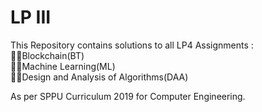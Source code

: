 # LP III
This Repository contains solutions to all LP4 Assignments :                                                 
🎯📒Blockchain(BT)                                
🎯📗Machine Learning(ML)                                      
🎯📘Design and Analysis of Algorithms(DAA)             
                          
As per SPPU Curriculum 2019 for Computer Engineering.        
